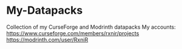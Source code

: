 # My-Datapacks
Collection of my CurseForge and Modrinth datapacks
My accounts: 
https://www.curseforge.com/members/rxnir/projects
https://modrinth.com/user/RxniR
